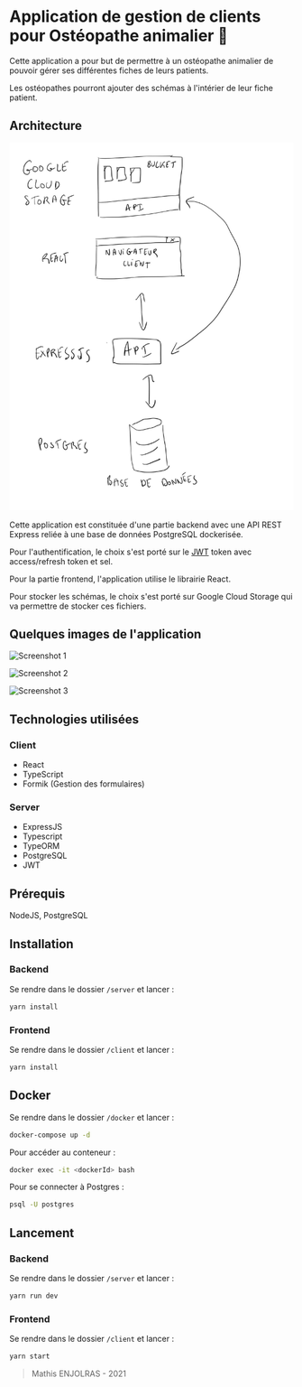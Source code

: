 # Application de gestion de clients pour Ostéopathe animalier :racehorse:

Cette application a pour but de permettre à un ostéopathe animalier de pouvoir gérer ses différentes fiches de leurs patients.

Les ostéopathes pourront ajouter des schémas à l'intérier de leur fiche patient.

## Architecture

![Architecture](https://github.com/mathiz11/osteopath-web/blob/main/images/architecture.jpg?raw=true)

Cette application est constituée d'une partie backend avec une API REST Express reliée à une base de données PostgreSQL dockerisée.

Pour l'authentification, le choix s'est porté sur le [JWT](https://jwt.io/) token avec access/refresh token et sel.

Pour la partie frontend, l'application utilise le librairie React.

Pour stocker les schémas, le choix s'est porté sur Google Cloud Storage qui va permettre de stocker ces fichiers.

## Quelques images de l'application

![Screenshot 1](https://github.com/mathiz11/osteopath-web/blob/main/images/screen1.jpg?raw=true)

![Screenshot 2](https://github.com/mathiz11/osteopath-web/blob/main/images/screen2.jpg?raw=true)

![Screenshot 3](https://github.com/mathiz11/osteopath-web/blob/main/images/screen3.jpg?raw=true)

## Technologies utilisées

### Client

- React
- TypeScript
- Formik (Gestion des formulaires)

### Server

- ExpressJS
- Typescript
- TypeORM
- PostgreSQL
- JWT

## Prérequis

NodeJS, PostgreSQL

## Installation

### Backend

Se rendre dans le dossier `/server` et lancer :

```bash
yarn install
```

### Frontend

Se rendre dans le dossier `/client` et lancer :

```bash
yarn install
```

## Docker

Se rendre dans le dossier `/docker` et lancer :

```bash
docker-compose up -d
```

Pour accéder au conteneur :

```bash
docker exec -it <dockerId> bash
```

Pour se connecter à Postgres :

```bash
psql -U postgres
```

## Lancement

### Backend

Se rendre dans le dossier `/server` et lancer :

```bash
yarn run dev
```

### Frontend

Se rendre dans le dossier `/client` et lancer :

```bash
yarn start
```

> Mathis ENJOLRAS - 2021
